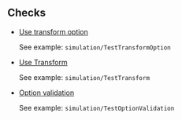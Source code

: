 ## Checks

* [Use transform option](https://gatling.io/docs/2.3/http/http_check/#transforming)
    
    See example: `simulation/TestTransformOption`
    
* [Use Transform](https://gatling.io/docs/2.3/http/http_check/#transforming)
    
    See example: `simulation/TestTransform`

* [Option validation](https://markhneedham.com/blog/2011/11/01/scala-option-isdefined-as-the-new-null-check/)
    
    See example: `simulation/TestOptionValidation`